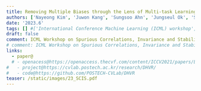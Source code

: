 ```yaml
---
title: Removing Multiple Biases through the Lens of Multi-task Learning
authors: ['Nayeong Kim', 'Juwon Kang', 'Sungsoo Ahn', 'Jungseul Ok', 'Suha Kwak']
date: '2023.6'
tags: [] #['International Conference Machine Learning (ICML) workshop', '2023']
draft: false
comment: ICML Workshop on Spurious Correlations, Invariance and Stability (SCIS) 2023
# comment: ICML Workshop on Spurious Correlations, Invariance and Stability (SCIS) 2022
links:
  - paper@
  # - openacess@https://openaccess.thecvf.com/content/ICCV2021/papers/Lee_Deep_Hough_Voting_for_Robust_Global_Registration_ICCV_2021_paper.pdf
#   - project@https://cvlab.postech.ac.kr/research/DHVR/
#   - code@https://github.com/POSTECH-CVLab/DHVR
teaser: /static/images/23_SCIS.pdf
---
```


